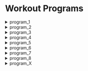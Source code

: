 # Workout Programs

<details>

  <summary>program_1</summary>

    name: 4-SPLIT<br>
    splits: [legs, chest, back_and_biceps, shoulder_and_abs]<br>
    description:<br>
      &nbsp;&nbsp;&nbsp;&nbsp;Focus on strength.<br>
      &nbsp;&nbsp;&nbsp;Heavy sets of 2-8 reps for key exercises<br>
      &nbsp;&nbsp;(deadlift, squat, benchpress, seated_row)<br>
    start: 2021-12-11<br>
    end: 2022-03-19<br>
    program_iterations: 10<br>
    number_of_workouts: 40<br>
  
</details>

<details>

  <summary>program_2</summary>

    name: PPL<br>
    splits: [push, pull, legs]<br>
    description:<br>
      Focus on strength.<br>
      Heavy sets of 2-8 reps for key exercises<br>
      (deadlift, squat, benchpress, seated_row)<br>
    start: 2022-03-26<br>
    end: 2022-06-27<br>

</details>

<details>

  <summary>program_3</summary>

    name: GVT<br>
    splits: [back_and_chest, legs_and_abs, shoulders_and_arms]<br>
    description:<br>
      German Volume Training.<br>
      Focus on volume and intensity.<br>
      10 Moderate sets of 10 reps for key exercises (supersets).<br>
      (deadlift, squat, benchpress, seated_row)<br>
      with 90 seconds rest between sets.<br>
    start: 2022-07-01<br>
    end: 2022-09-23<br>
    program_iterations: 10<br>
    number_of_workouts: 30<br>

</details>

<details>

  <summary>program_4</summary>

    name: NFP<br>
    splits: [full_body_1, full_body_2, full_body_3, full_body_4, full_body_5]<br>
    description:<br>
      Norwegian Frequency Project<br>
      Focus on standard programs performed multiple times per week.<br>
      Learn new exercises and get better at exercises seldomly performed.<br>
      Increase focus on core-strength, posture, mobility and cardio.<br>
      Include:<br>
      front-squat, bulgarian-split-squat, sumo-deadlift, standing-calf-raise,<br>
      hammer-curl, pronated-ez-curl, skull-crusher, forearm-cable-supination,<br>
      chinup, incline-db-press<br>
    start: 2022-10-01<br>
    end: 2022-11-04<br>
    program_iterations: 10<br>
    number_of_workouts: 30<br>

</details>

<details>

  <summary>program_5</summary>

    name: PPL<br>
    splits: [push, pull, legs]<br>
    description:<br>
      Focus on strength.<br>
      Heavy sets of 2-8 reps for key exercises<br>
      (deadlift, squat, benchpress, seated_row)<br>
    start: 2023-01-07<br>
    end: 2023-05-25<br>
    program_iterations: 5<br>
    number_of_workouts: 15<br>

</details>

<details>

  <summary>program_6</summary>

    name: FULL-BODY<br>
    splits: [full_body]<br>
    description:<br>
      Standard full-body program.<br>
    start: 2023-06-11<br>
    end: 2023-09-21<br>
    program_iterations: 15<br>
    number_of_workouts: 15<br>

</details>

<details>

  <summary>program_7</summary>

    name: PPL<br>
    splits: [push, pull, legs]<br>
    description:<br>
      similar as program_5<br>
    start: 2023-09-25<br>
    end: 2024-02-25<br>
    program_iterations: 5<br>
    number_of_workouts: x<br>

</details>

<details>

  <summary>program_8</summary>

    name: PPL<br>
    splits: [push, pull, legs]<br>
    description:<br>
      similar as program_5<br>
    start: 2024-03-03<br>
    end: 2024-MM-DD<br>
    program_iterations: 5<br>
    number_of_workouts: 15<br>

</details>

<details>

  <summary>program_X</summary>

    name: ToBeDesided<br>
    splits: [ToBeDesided]<br>
    description:<br>
      ToBeDesided. Ideas: kettlebell, kaatsu, trx, crossfit<br>
    start: YYYY-MM-DD<br>
    end: YYYY-MM-DD<br>
    program_iterations: 10<br>
    number_of_workouts: 30<br>

</details>
